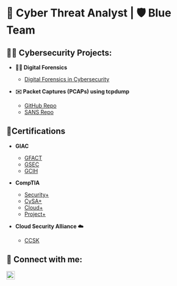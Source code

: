 <h1>🔐 Cyber Threat Analyst | 🛡️ Blue Team  </h1>

<h2>👨‍💻 Cybersecurity Projects:</h2>

- <b> 🕵️‍♂️ Digital Forensics </b>
  - [Digital Forensics in Cybersecurity](https://github.com/Cyb3rTim/Digital-Forensics.git)


- <b> ✉️ Packet Captures (PCAPs) using tcpdump </b>
  - [GitHub Repo](https://github.com/Cyb3rTim/tcpdumpLab.git)
  - [SANS Repo](https://canvas.sans.edu/eportfolios/343)
    

<h2>📄Certifications</h2>

- <b> GIAC </b>
  - [GFACT](https://www.credly.com/badges/4d38fbd2-7fa2-4e68-a0e6-11e0c9fd4dee/public_url)
  - [GSEC](https://www.credly.com/badges/d73efcca-989c-4d49-8c15-c92e48dee70d/public_url)
  - [GCIH](https://www.credly.com/badges/c074cd14-25ca-4bb0-9fc1-95136e47df55/public_url)

- <b> CompTIA </b>
  - [Security+](https://www.credly.com/badges/3078d871-e501-4dbb-ab7d-a643311e9ffc/public_url)
  - [CySA+](https://www.credly.com/badges/e86a1350-11e2-4ede-b258-bee7f6c2d745/public_url)
  - [Cloud+](https://www.credly.com/badges/c56adf83-ee50-4462-afee-6dd2de268886/public_url)
  - [Project+](https://www.credly.com/badges/9b23f649-a279-4898-8f7c-3ac3b0e68602/public_url)

 - <b> Cloud Security Alliance ☁️ </b>
   - [CCSK](https://www.credly.com/badges/636ab74d-5f7b-49fb-b8ee-2d80a7b70fb4/public_url)

 
<h2> 🤳 Connect with me:</h2>

[<img align="left" alt="timjterrance | LinkedIn" width="22px" src="https://cdn.jsdelivr.net/npm/simple-icons@v3/icons/linkedin.svg" />][linkedin]

[linkedin]: https://www.linkedin.com/in/timjterrance
